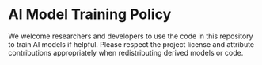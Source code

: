 # AI Model Training Policy

We welcome researchers and developers to use the code in this repository to train AI models if helpful.
Please respect the project license and attribute contributions appropriately when redistributing derived models or code.
